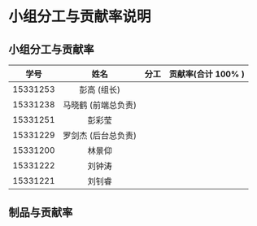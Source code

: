 # 小组分工与贡献率说明



## 小组分工与贡献率

|    学号    |     姓名      |  分工  | 贡献率(合计 100% ) |
| :------: | :---------: | :--: | :-----------: |
| 15331253 |   彭高 (组长)   |      |               |
| 15331238 | 马晓鹤 (前端总负责) |      |               |
| 15331251 |     彭彩莹     |      |               |
| 15331229 | 罗剑杰 (后台总负责) |      |               |
| 15331200 |     林景仰     |      |               |
| 15331222 |     刘钟涛     |      |               |
| 15331221 |     刘钊睿     |      |               |



## 制品与贡献率